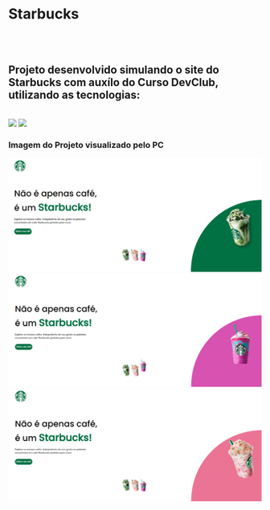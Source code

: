 <h1>Starbucks</h1>
<br>
<br>
<h2>Projeto desenvolvido simulando o site do Starbucks com auxílo do Curso DevClub, utilizando as tecnologias:</h2>
<br>
<img src="https://img.shields.io/badge/HTML-239120?style=for-the-badge&logo=html5&logoColor=white">
<img src="https://img.shields.io/badge/CSS-239120?&style=for-the-badge&logo=css3&logoColor=white">
<br>
<h3>Imagem do Projeto visualizado pelo PC</h3>
<img src="https://github.com/RobsonBp88/Projeto-STARBUCKS/blob/main/img/print%20pc%20copo%20verde.png?raw=true">
<img src="https://github.com/RobsonBp88/Projeto-STARBUCKS/blob/main/img/print%20pc%20copo%20roxo.png?raw=true">
<img src="https://github.com/RobsonBp88/Projeto-STARBUCKS/blob/main/img/print%20pc%20copo%20rosa.png?raw=true">

